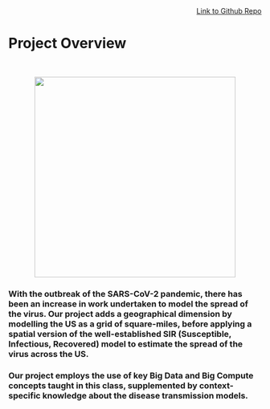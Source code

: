 <div style="text-align: right"> <a href="https://github.com/not-a-hot-dog/parallelized-disease-modeling">Link to Github Repo</a> </div>  

# Project Overview 
<br>

<p align="center">
<img src="https://phil.cdc.gov//PHIL_Images/23311/23311_lores.jpg" height="400"/>
</p>

### With the outbreak of the SARS-CoV-2 pandemic, there has been an increase in work undertaken to model the spread of the virus. Our project adds a geographical dimension by modelling the US as a grid of square-miles, before applying a spatial version of the well-established SIR (Susceptible, Infectious, Recovered) model to estimate the spread of the virus across the US.

### Our project employs the use of key Big Data and Big Compute concepts taught in this class, supplemented by context-specific knowledge about the disease transmission models.

